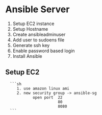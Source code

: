 # Ansible Server 

 1. Setup EC2 instance
 2. Setup Hostname
 3. Create ansibleadminuser
 4. Add user to sudoens file
 5. Generate ssh key
 6. Enable password based login
 7. Install Ansible
 
 
 ## Setup EC2 
    
      ```sh
         1. use amazon linux ami
         2. new security group -> ansible-sg
                open port  22
                           80
                           8080
      ```
